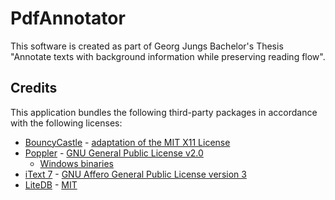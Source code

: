 # PdfAnnotator

This software is created as part of Georg Jungs Bachelor's Thesis "Annotate texts with background information while preserving reading flow".


## Credits

This application bundles the following third-party packages in accordance
with the following licenses:

* [BouncyCastle](http://www.bouncycastle.org/csharp/index.html) - [adaptation of the MIT X11 License](http://www.bouncycastle.org/csharp/licence.html)
* [Poppler](https://poppler.freedesktop.org/) - [GNU General Public License v2.0](https://www.gnu.org/licenses/old-licenses/gpl-2.0.txt)
  * [Windows binaries](https://blog.alivate.com.au/poppler-windows/)
* [iText 7](https://itextpdf.com/en/products/itext-7) - [GNU Affero General Public License version 3](https://www.gnu.org/licenses/agpl-3.0.txt)
* [LiteDB](https://www.litedb.org/) - [MIT](https://github.com/mbdavid/LiteDB/blob/master/LICENSE)